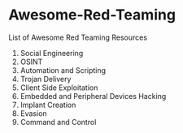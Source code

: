 # Awesome-Red-Teaming
List of Awesome Red Teaming Resources

1. Social Engineering
2. OSINT
3. Automation and Scripting
4. Trojan Delivery
5. Client Side Exploitation
6. Embedded and Peripheral Devices Hacking
7. Implant Creation
8. Evasion
9. Command and Control
